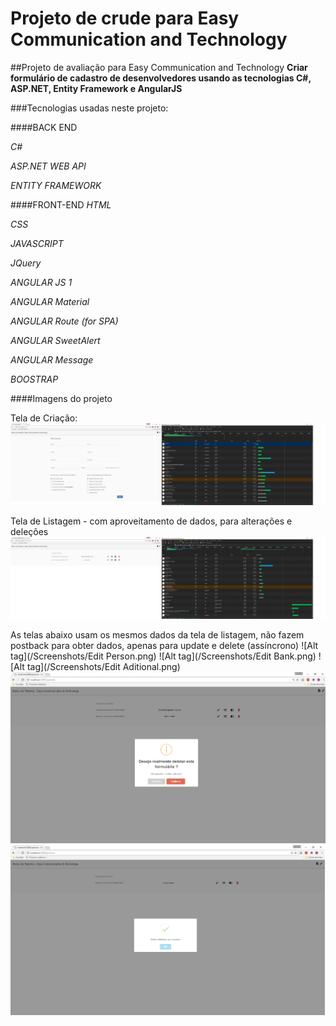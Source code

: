 # Projeto de crude para Easy Communication and Technology
##Projeto de avaliação para Easy Communication and Technology
**Criar formulário de cadastro de desenvolvedores usando as tecnologias C#, ASP.NET, Entity Framework e AngularJS**

###Tecnologias usadas neste projeto: 

####BACK END 

*C#*

*ASP.NET WEB API*

*ENTITY FRAMEWORK*

####FRONT-END
*HTML*

*CSS*

*JAVASCRIPT*

*JQuery*

*ANGULAR JS 1*

*ANGULAR Material*

*ANGULAR Route (for SPA)*

*ANGULAR SweetAlert*

*ANGULAR Message*

*BOOSTRAP*




####Imagens do projeto

Tela de Criação:
![Alt tag](/Screenshots/Insert.png)

Tela de Listagem -  com aproveitamento de dados, para alterações e deleções
![Alt tag](/Screenshots/List.png)

As telas abaixo usam os mesmos dados da tela de listagem, não fazem postback para obter dados, apenas para update e delete (assíncrono)
![Alt tag](/Screenshots/Edit Person.png)
![Alt tag](/Screenshots/Edit Bank.png)
![Alt tag](/Screenshots/Edit Aditional.png)
![Alt tag](/Screenshots/Delete.png)
![Alt tag](/Screenshots/deleted.png)



